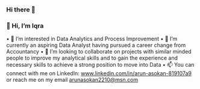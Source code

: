 ### Hi there 👋
### 👋 Hi, I’m Iqra
• 👀 I’m interested in Data Analytics and Process Improvement
• 🌱 I’m currently an aspiring Data Analyst having pursued a career change from Accountancy
• 💞️ I’m looking to collaborate on projects with similar minded people to improve my analytical skills and to gain the experience and necessary skills to achieve a strong position to move into Data
• 📫 You can connect with me on LinkedIn: www.linkedin.com/in/arun-asokan-819107a9 or reach me on my email arunasokan2210@msn.com

<!--
**iqrairshad7514/iqrairshad7514** is a ✨ _special_ ✨ repository because its `README.md` (this file) appears on your GitHub profile.

Here are some ideas to get you started:

* 🔭 I’m currently working on Excel, PowerBi, Tableau, Azure
- 🌱 I’m currently learning ...
- 👯 I’m looking to collaborate on ...
- 🤔 I’m looking for help with ...
- 💬 Ask me about ...
- 📫 How to reach me: ...
- 😄 Pronouns: ...
- ⚡ Fun fact: ...
-->
